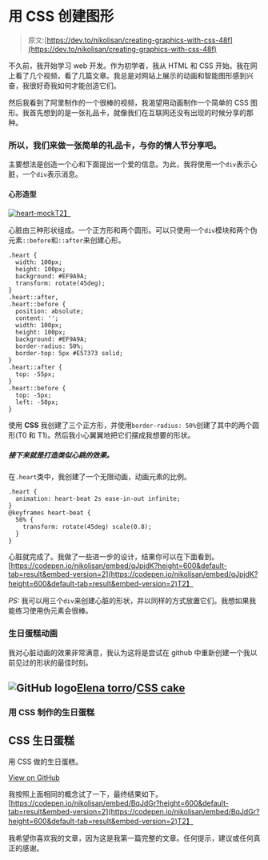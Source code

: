 # 用 CSS 创建图形

> 原文:[https://dev.to/nikolisan/creating-graphics-with-css-48f](https://dev.to/nikolisan/creating-graphics-with-css-48f)

不久前，我开始学习 web 开发。作为初学者，我从 HTML 和 CSS 开始。我在网上看了几个视频，看了几篇文章。我总是对网站上展示的动画和智能图形感到兴奋，我很好奇我如何才能创造它们。

然后我看到了阿里制作的一个很棒的视频，我渴望用动画制作一个简单的 CSS 图形。我首先想到的是一张礼品卡，就像我们在互联网还没有出现的时候分享的那种。

### [](#so-lets-make-a-simple-gift-card-to-share-with-your-valentine)所以，我们来做一张简单的礼品卡，与你的情人节分享吧。

主要想法是创造一个心和下面提出一个爱的信息。为此，我将使用一个`div`表示心脏，一个`div`表示消息。

#### [](#heart-modelling)心形造型

[![heart-mock](../Images/5e21f9d8ba73219704336cb420585195.png "Heart mockup")T2】](https://res.cloudinary.com/practicaldev/image/fetch/s--nuyKruuN--/c_limit%2Cf_auto%2Cfl_progressive%2Cq_auto%2Cw_880/https://bit.ly/2yH2VF3)

心脏由三种形状组成。一个正方形和两个圆形。可以只使用一个`div`模块和两个伪元素`::before`和`::after`来创建心形。

```
.heart {
  width: 100px;
  height: 100px;
  background: #EF9A9A;
  transform: rotate(45deg);
}
.heart::after,
.heart::before {
  position: absolute;
  content: '';
  width: 100px;
  height: 100px;
  background: #EF9A9A;
  border-radius: 50%;
  border-top: 5px #E57373 solid;
}
.heart::after {
  top: -55px;
}
.heart::before {
  top: -5px;
  left: -50px;
} 
```

使用 **CSS** 我创建了三个正方形，并使用`border-radius: 50%`创建了其中的两个圆形(T0 和 T1)。然后我小心翼翼地把它们摆成我想要的形状。

##### [](#the-next-step-is-to-create-a-heartbeatlike-effect)接下来就是打造类似心跳的效果。

在`.heart`类中，我创建了一个无限动画，动画元素的比例。

```
.heart {
  animation: heart-beat 2s ease-in-out infinite;
}
@keyframes heart-beat {
  50% {
    transform: rotate(45deg) scale(0.8);
  }
} 
```

心脏就完成了。我做了一些进一步的设计，结果你可以在下面看到。
[https://codepen.io/nikolisan/embed/qJpjdK?height=600&default-tab=result&embed-version=2](https://codepen.io/nikolisan/embed/qJpjdK?height=600&default-tab=result&embed-version=2)T2】

*PS:* 我可以用三个`div`来创建心脏的形状，并以同样的方式放置它们。我想如果我能练习使用伪元素会很棒。

### [](#birthday-cake-animation)生日蛋糕动画

我对心脏动画的效果非常满意，我认为这将是尝试在 github 中重新创建一个我以前见过的形状的最佳时刻。

## ![GitHub logo](../Images/a73f630113876d78cff79f59c2125b24.png)[Elena torro](https://github.com/elenatorro)/[CSS cake](https://github.com/elenatorro/CSSCake)

### 用 CSS 制作的生日蛋糕

<article class="markdown-body entry-content container-lg" itemprop="text">

# CSS 生日蛋糕

用 CSS 做的生日蛋糕。

</article>

[View on GitHub](https://github.com/elenatorro/CSSCake)

我按照上面相同的概念试了一下，最终结果如下。
[https://codepen.io/nikolisan/embed/BqJdGr?height=600&default-tab=result&embed-version=2](https://codepen.io/nikolisan/embed/BqJdGr?height=600&default-tab=result&embed-version=2)T2】

我希望你喜欢我的文章，因为这是我第一篇完整的文章。任何提示，建议或任何真正的感谢。